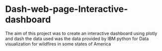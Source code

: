 # Dash-web-page-Interactive-dashboard
The aim of this project was to create an interactive dashboard using plotly and dash the data used was the data provided by IBM python for Data visualization for wildfires in some states of America 
